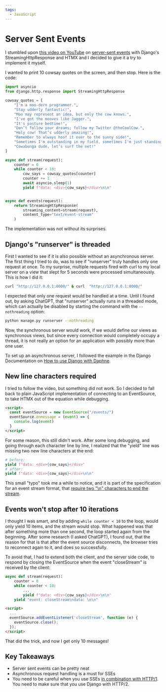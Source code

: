 ```yaml
---
tags:
  - JavaScript
---
```


# Server Sent Events

I stumbled upon [this video on YouTube](https://youtu.be/MziqE_2Euss?si=6VKstGB2EXUqSEyu) on [server-sent events](https://developer.mozilla.org/en-US/docs/Web/API/Server-sent_events)
with Django's StreamingHttpResponse and HTMX and I decided to give it a try to implement it myself.

I wanted to print 10 cowsay quotes on the screen, and then stop. Here is the code:

```python
import asyncio
from django.http.response import StreamingHttpResponse

cowsay_quotes = [
    "I'm a moo-dern programmer.",
    "Stay udderly fantastic!",
    "Moo may represent an idea, but only the cow knows.",
    "I've got the mooves like Jagger.",
    "It's pasture bedtime!",
    "Don’t follow your dreams; follow my Twitter @theCoolCow.",
    "Holy cow! That’s udderly amazing!",
    "Remember to always hoof it over to the sunny side!",
    "Sometimes I'm outstanding in my field, sometimes I'm just standing.",
    "Cowabunga dude, let’s surf the net!"
]

async def stream(request):
    counter = 0
    while counter < 10:
        cow_says = cowsay_quotes[counter]
        counter += 1
        await asyncio.sleep(1)
        yield f"data: <div>{cow_says}</div>\n\n"


async def events(request):
    return StreamingHttpResponse(
        streaming_content=stream(request),
        content_type="text/event-stream"
    )
```

The implementation was not without its surprises.

## Django's "runserver" is threaded

First I wanted to see if it is also possible without an asynchronous server.
The first thing I tried to do, was to see if "runserver" truly handles only one request at once.
To my surprise, multiple requests fired with curl to my local server on a view that slept for 5 seconds were processed simultaneously.
This is how I did it:

```bash
curl "http://127.0.0.1:8000/" & curl  "http://127.0.0.1:8000/"
```

I expected that only one request would be handled at a time.
Until I found out, by asking ChatGPT, that "runserver" actually runs in a threaded mode, which can actually be disabled by starting the command with the `--nothreading` option:

```bash
python manage.py runserver --nothreading
```

Now, the synchronous server would work, if we would define our views as synchronous views, but since every connection would completely occupy a thread, it is not really an option for an application with possibly more than one user.

To set up an asynchronous server, I followed the example in the Django Documentation on [How to use Django with Daphne](https://docs.djangoproject.com/en/5.0/howto/deployment/asgi/daphne/).

## New line characters required

I tried to follow the video, but something did not work.
So I decided to fall back to plain JavaScript implementation of connecting to an EventSource, to take HTMX out of the equation while debugging.

```html
<script>
  const eventSource = new EventSource("/events/")
  eventSource.onmessage = (event) => {
    console.log(event)
  }
</script>
```

For some reason, this still didn't work.
After some long debugging, and going through each character line by line, I realized that the "yield" line was missing two new line characters at the end:

```python
# before:
yield f"data: <div>{cow_says}</div>"
# after:
yield f"data: <div>{cow_says}</div>\n\n"
```

This small "typo" took me a while to notice, and it is part of the specification for an event stream format, that [require two "\n" characters to end the stream](https://web.dev/articles/eventsource-basics#event_stream_format).

## Events won't stop after 10 iterations

I thought I was smart, and by adding `while counter < 10` to the loop, would only yield 10 items, and the stream would stop.
What happened was that after something more than one second, the loop started again from the beginning.
After some research (I asked ChatGPT), I found out, that the reason for that is that after the event source disconnects, the browser tries to reconnect again to it, and does so successfully.

To avoid that, I had to extend both the client, and the server side code, to respond by closing the EventSource when the event "closeStream" is received by the client:

```python
async def stream(request):
    counter = 0
    while counter < 10:
        ...
        yield f"data: <div>{cow_says}</div>\n\n"
    yield "event: closeStream\ndata: \n\n"
```

```html
<script>
  ...
  eventSource.addEventListener('closeStream', function (e) {
    eventSource.close();
  });
</script>
```

That did the trick, and now I get only 10 messages!

## Key Takeaways

* Server sent events can be pretty neat
* Asynchronous request handling is a must for SSEs
* You need to be careful when you use SSEs [in combination with HTTP/1](https://developer.mozilla.org/en-US/docs/Web/API/Server-sent_events/Using_server-sent_events#sect1).
 You need to make sure that you use Django with HTTP/2.
